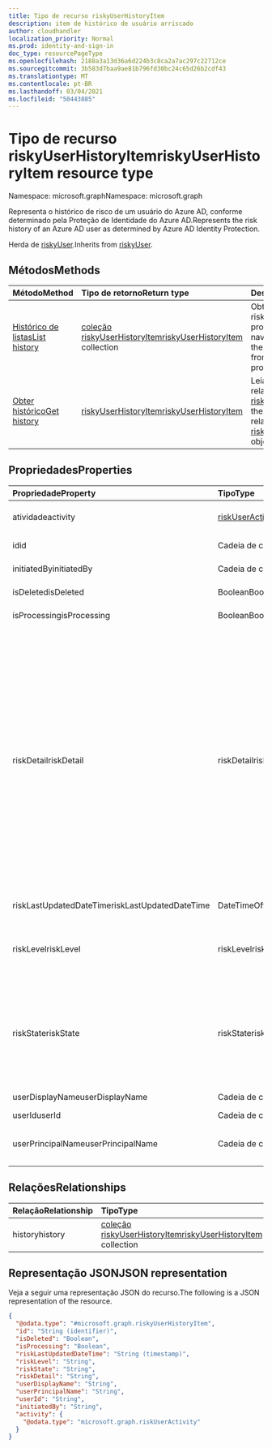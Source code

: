 ```yaml
---
title: Tipo de recurso riskyUserHistoryItem
description: item de histórico de usuário arriscado
author: cloudhandler
localization_priority: Normal
ms.prod: identity-and-sign-in
doc_type: resourcePageType
ms.openlocfilehash: 2188a3a13d36a6d224b3c8ca2a7ac297c22712ce
ms.sourcegitcommit: 3b583d7baa9ae81b796fd30bc24c65d26b2cdf43
ms.translationtype: MT
ms.contentlocale: pt-BR
ms.lasthandoff: 03/04/2021
ms.locfileid: "50443885"
---
```

# <a name="riskyuserhistoryitem-resource-type"></a><span data-ttu-id="32ee0-103">Tipo de recurso riskyUserHistoryItem</span><span class="sxs-lookup"><span data-stu-id="32ee0-103">riskyUserHistoryItem resource type</span></span>

<span data-ttu-id="32ee0-104">Namespace: microsoft.graph</span><span class="sxs-lookup"><span data-stu-id="32ee0-104">Namespace: microsoft.graph</span></span>

<span data-ttu-id="32ee0-105">Representa o histórico de risco de um usuário do Azure AD, conforme determinado pela Proteção de Identidade do Azure AD.</span><span class="sxs-lookup"><span data-stu-id="32ee0-105">Represents the risk history of an Azure AD user as determined by Azure AD Identity Protection.</span></span>


<span data-ttu-id="32ee0-106">Herda de [riskyUser](../resources/riskyuser.md).</span><span class="sxs-lookup"><span data-stu-id="32ee0-106">Inherits from [riskyUser](../resources/riskyuser.md).</span></span>

## <a name="methods"></a><span data-ttu-id="32ee0-107">Métodos</span><span class="sxs-lookup"><span data-stu-id="32ee0-107">Methods</span></span>
|<span data-ttu-id="32ee0-108">Método</span><span class="sxs-lookup"><span data-stu-id="32ee0-108">Method</span></span>|<span data-ttu-id="32ee0-109">Tipo de retorno</span><span class="sxs-lookup"><span data-stu-id="32ee0-109">Return type</span></span>|<span data-ttu-id="32ee0-110">Descrição</span><span class="sxs-lookup"><span data-stu-id="32ee0-110">Description</span></span>|
|:---|:---|:---|
|[<span data-ttu-id="32ee0-111">Histórico de listas</span><span class="sxs-lookup"><span data-stu-id="32ee0-111">List history</span></span>](../api/riskyuser-list-history.md)|<span data-ttu-id="32ee0-112">[coleção riskyUserHistoryItem](../resources/riskyuserhistoryitem.md)</span><span class="sxs-lookup"><span data-stu-id="32ee0-112">[riskyUserHistoryItem](../resources/riskyuserhistoryitem.md) collection</span></span>|<span data-ttu-id="32ee0-113">Obter os riskyUserHistoryItems da propriedade de navegação histórico.</span><span class="sxs-lookup"><span data-stu-id="32ee0-113">Get the riskyUserHistoryItems from the history navigation property.</span></span>|
|[<span data-ttu-id="32ee0-114">Obter histórico</span><span class="sxs-lookup"><span data-stu-id="32ee0-114">Get history</span></span>](../api/riskyuser-get-riskyuserhistoryitem.md)|[<span data-ttu-id="32ee0-115">riskyUserHistoryItem</span><span class="sxs-lookup"><span data-stu-id="32ee0-115">riskyUserHistoryItem</span></span>](../resources/riskyuserhistoryitem.md)|<span data-ttu-id="32ee0-116">Leia as propriedades e as relações de um [objeto riskyUserHistoryItem.](../resources/riskyuserhistoryitem.md)</span><span class="sxs-lookup"><span data-stu-id="32ee0-116">Read the properties and relationships of a [riskyUserHistoryItem](../resources/riskyuserhistoryitem.md) object.</span></span>|

## <a name="properties"></a><span data-ttu-id="32ee0-117">Propriedades</span><span class="sxs-lookup"><span data-stu-id="32ee0-117">Properties</span></span>
|<span data-ttu-id="32ee0-118">Propriedade</span><span class="sxs-lookup"><span data-stu-id="32ee0-118">Property</span></span>|<span data-ttu-id="32ee0-119">Tipo</span><span class="sxs-lookup"><span data-stu-id="32ee0-119">Type</span></span>|<span data-ttu-id="32ee0-120">Descrição</span><span class="sxs-lookup"><span data-stu-id="32ee0-120">Description</span></span>|
|:---|:---|:---|
|<span data-ttu-id="32ee0-121">atividade</span><span class="sxs-lookup"><span data-stu-id="32ee0-121">activity</span></span>|[<span data-ttu-id="32ee0-122">riskUserActivity</span><span class="sxs-lookup"><span data-stu-id="32ee0-122">riskUserActivity</span></span>](../resources/riskuseractivity.md)|<span data-ttu-id="32ee0-123">A atividade relacionada à alteração no nível de risco do usuário.</span><span class="sxs-lookup"><span data-stu-id="32ee0-123">The activity related to user risk level change.</span></span>|
|<span data-ttu-id="32ee0-124">id</span><span class="sxs-lookup"><span data-stu-id="32ee0-124">id</span></span>|<span data-ttu-id="32ee0-125">Cadeia de caracteres</span><span class="sxs-lookup"><span data-stu-id="32ee0-125">String</span></span>|<span data-ttu-id="32ee0-126">Herdado da [entidade](../resources/entity.md)</span><span class="sxs-lookup"><span data-stu-id="32ee0-126">Inherited from [entity](../resources/entity.md)</span></span>|
|<span data-ttu-id="32ee0-127">initiatedBy</span><span class="sxs-lookup"><span data-stu-id="32ee0-127">initiatedBy</span></span>|<span data-ttu-id="32ee0-128">Cadeia de caracteres</span><span class="sxs-lookup"><span data-stu-id="32ee0-128">String</span></span>|<span data-ttu-id="32ee0-129">A id do ator que faz a operação.</span><span class="sxs-lookup"><span data-stu-id="32ee0-129">The id of actor that does the operation.</span></span>|
|<span data-ttu-id="32ee0-130">isDeleted</span><span class="sxs-lookup"><span data-stu-id="32ee0-130">isDeleted</span></span>|<span data-ttu-id="32ee0-131">Boolean</span><span class="sxs-lookup"><span data-stu-id="32ee0-131">Boolean</span></span>| <span data-ttu-id="32ee0-132">Herdado [de riskyUser](../resources/riskyuser.md)</span><span class="sxs-lookup"><span data-stu-id="32ee0-132">Inherited from [riskyUser](../resources/riskyuser.md)</span></span>|
|<span data-ttu-id="32ee0-133">isProcessing</span><span class="sxs-lookup"><span data-stu-id="32ee0-133">isProcessing</span></span>|<span data-ttu-id="32ee0-134">Boolean</span><span class="sxs-lookup"><span data-stu-id="32ee0-134">Boolean</span></span>| <span data-ttu-id="32ee0-135">Herdado [de riskyUser](../resources/riskyuser.md)</span><span class="sxs-lookup"><span data-stu-id="32ee0-135">Inherited from [riskyUser](../resources/riskyuser.md)</span></span>|
|<span data-ttu-id="32ee0-136">riskDetail</span><span class="sxs-lookup"><span data-stu-id="32ee0-136">riskDetail</span></span>|<span data-ttu-id="32ee0-137">riskDetail</span><span class="sxs-lookup"><span data-stu-id="32ee0-137">riskDetail</span></span>|<span data-ttu-id="32ee0-138">Herdado [de riskyUser](../resources/riskyuser.md).</span><span class="sxs-lookup"><span data-stu-id="32ee0-138">Inherited from [riskyUser](../resources/riskyuser.md).</span></span> <span data-ttu-id="32ee0-139">Os valores possíveis são: `none`, `adminGeneratedTemporaryPassword`, `userPerformedSecuredPasswordChange`, `userPerformedSecuredPasswordReset`, `adminConfirmedSigninSafe`, `aiConfirmedSigninSafe`, `userPassedMFADrivenByRiskBasedPolicy`, `adminDismissedAllRiskForUser`, `adminConfirmedSigninCompromised`, `hidden`, `adminConfirmedUserCompromised`, `unknownFutureValue`.</span><span class="sxs-lookup"><span data-stu-id="32ee0-139">Possible values are: `none`, `adminGeneratedTemporaryPassword`, `userPerformedSecuredPasswordChange`, `userPerformedSecuredPasswordReset`, `adminConfirmedSigninSafe`, `aiConfirmedSigninSafe`, `userPassedMFADrivenByRiskBasedPolicy`, `adminDismissedAllRiskForUser`, `adminConfirmedSigninCompromised`, `hidden`, `adminConfirmedUserCompromised`, `unknownFutureValue`.</span></span>|
|<span data-ttu-id="32ee0-140">riskLastUpdatedDateTime</span><span class="sxs-lookup"><span data-stu-id="32ee0-140">riskLastUpdatedDateTime</span></span>|<span data-ttu-id="32ee0-141">DateTimeOffset</span><span class="sxs-lookup"><span data-stu-id="32ee0-141">DateTimeOffset</span></span>|<span data-ttu-id="32ee0-142">Herdado [de riskyUser](../resources/riskyuser.md)</span><span class="sxs-lookup"><span data-stu-id="32ee0-142">Inherited from [riskyUser](../resources/riskyuser.md)</span></span>|
|<span data-ttu-id="32ee0-143">riskLevel</span><span class="sxs-lookup"><span data-stu-id="32ee0-143">riskLevel</span></span>|<span data-ttu-id="32ee0-144">riskLevel</span><span class="sxs-lookup"><span data-stu-id="32ee0-144">riskLevel</span></span>|<span data-ttu-id="32ee0-145">Herdado [de riskyUser](../resources/riskyuser.md).</span><span class="sxs-lookup"><span data-stu-id="32ee0-145">Inherited from [riskyUser](../resources/riskyuser.md).</span></span> <span data-ttu-id="32ee0-146">Os possíveis valores são: `low`, `medium`, `high`, `hidden`, `none`, `unknownFutureValue`.</span><span class="sxs-lookup"><span data-stu-id="32ee0-146">Possible values are: `low`, `medium`, `high`, `hidden`, `none`, `unknownFutureValue`.</span></span>|
|<span data-ttu-id="32ee0-147">riskState</span><span class="sxs-lookup"><span data-stu-id="32ee0-147">riskState</span></span>|<span data-ttu-id="32ee0-148">riskState</span><span class="sxs-lookup"><span data-stu-id="32ee0-148">riskState</span></span>|<span data-ttu-id="32ee0-149">Herdado [de riskyUser](../resources/riskyuser.md).</span><span class="sxs-lookup"><span data-stu-id="32ee0-149">Inherited from [riskyUser](../resources/riskyuser.md).</span></span> <span data-ttu-id="32ee0-150">Os valores possíveis são: `none`, `confirmedSafe`, `remediated`, `dismissed`, `atRisk`, `confirmedCompromised`, `unknownFutureValue`.</span><span class="sxs-lookup"><span data-stu-id="32ee0-150">Possible values are: `none`, `confirmedSafe`, `remediated`, `dismissed`, `atRisk`, `confirmedCompromised`, `unknownFutureValue`.</span></span>|
|<span data-ttu-id="32ee0-151">userDisplayName</span><span class="sxs-lookup"><span data-stu-id="32ee0-151">userDisplayName</span></span>|<span data-ttu-id="32ee0-152">Cadeia de caracteres</span><span class="sxs-lookup"><span data-stu-id="32ee0-152">String</span></span>|<span data-ttu-id="32ee0-153">Herdado [de riskyUser](../resources/riskyuser.md)</span><span class="sxs-lookup"><span data-stu-id="32ee0-153">Inherited from [riskyUser](../resources/riskyuser.md)</span></span>|
|<span data-ttu-id="32ee0-154">userId</span><span class="sxs-lookup"><span data-stu-id="32ee0-154">userId</span></span>|<span data-ttu-id="32ee0-155">Cadeia de caracteres</span><span class="sxs-lookup"><span data-stu-id="32ee0-155">String</span></span>|<span data-ttu-id="32ee0-156">A id do usuário.</span><span class="sxs-lookup"><span data-stu-id="32ee0-156">The id of the user.</span></span>|
|<span data-ttu-id="32ee0-157">userPrincipalName</span><span class="sxs-lookup"><span data-stu-id="32ee0-157">userPrincipalName</span></span>|<span data-ttu-id="32ee0-158">Cadeia de caracteres</span><span class="sxs-lookup"><span data-stu-id="32ee0-158">String</span></span>|<span data-ttu-id="32ee0-159">Nome principal do usuário arriscado.</span><span class="sxs-lookup"><span data-stu-id="32ee0-159">Risky user principal name.</span></span> <span data-ttu-id="32ee0-160">Herdado [de riskyUser](../resources/riskyuser.md)</span><span class="sxs-lookup"><span data-stu-id="32ee0-160">Inherited from [riskyUser](../resources/riskyuser.md)</span></span>|

## <a name="relationships"></a><span data-ttu-id="32ee0-161">Relações</span><span class="sxs-lookup"><span data-stu-id="32ee0-161">Relationships</span></span>
|<span data-ttu-id="32ee0-162">Relação</span><span class="sxs-lookup"><span data-stu-id="32ee0-162">Relationship</span></span>|<span data-ttu-id="32ee0-163">Tipo</span><span class="sxs-lookup"><span data-stu-id="32ee0-163">Type</span></span>|<span data-ttu-id="32ee0-164">Descrição</span><span class="sxs-lookup"><span data-stu-id="32ee0-164">Description</span></span>|
|:---|:---|:---|
|<span data-ttu-id="32ee0-165">history</span><span class="sxs-lookup"><span data-stu-id="32ee0-165">history</span></span>|<span data-ttu-id="32ee0-166">[coleção riskyUserHistoryItem](../resources/riskyuserhistoryitem.md)</span><span class="sxs-lookup"><span data-stu-id="32ee0-166">[riskyUserHistoryItem](../resources/riskyuserhistoryitem.md) collection</span></span>| <span data-ttu-id="32ee0-167">Herdado [de riskyUser](../resources/riskyuser.md)</span><span class="sxs-lookup"><span data-stu-id="32ee0-167">Inherited from [riskyUser](../resources/riskyuser.md)</span></span>|

## <a name="json-representation"></a><span data-ttu-id="32ee0-168">Representação JSON</span><span class="sxs-lookup"><span data-stu-id="32ee0-168">JSON representation</span></span>
<span data-ttu-id="32ee0-169">Veja a seguir uma representação JSON do recurso.</span><span class="sxs-lookup"><span data-stu-id="32ee0-169">The following is a JSON representation of the resource.</span></span>
<!-- {
  "blockType": "resource",
  "keyProperty": "id",
  "@odata.type": "microsoft.graph.riskyUserHistoryItem",
  "baseType": "microsoft.graph.riskyUser",
  "openType": false
}
-->
``` json
{
  "@odata.type": "#microsoft.graph.riskyUserHistoryItem",
  "id": "String (identifier)",
  "isDeleted": "Boolean",
  "isProcessing": "Boolean",
  "riskLastUpdatedDateTime": "String (timestamp)",
  "riskLevel": "String",
  "riskState": "String",
  "riskDetail": "String",
  "userDisplayName": "String",
  "userPrincipalName": "String",
  "userId": "String",
  "initiatedBy": "String",
  "activity": {
    "@odata.type": "microsoft.graph.riskUserActivity"
  }
}
```


